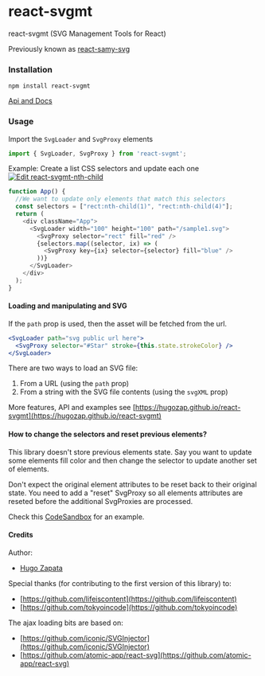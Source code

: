 

# react-svgmt

react-svgmt (SVG Management Tools for React)

Previously known as [react-samy-svg](https://github.com/hugozap/react-samy-svg)

### Installation

```
npm install react-svgmt

```

[Api and Docs](https://hugozap.github.io/react-svgmt/#api)

### Usage

Import the `SvgLoader` and `SvgProxy` elements

```js
import { SvgLoader, SvgProxy } from 'react-svgmt';
```

Example: Create a list CSS selectors and update each one
[![Edit react-svgmt-nth-child](https://codesandbox.io/static/img/play-codesandbox.svg)](https://codesandbox.io/s/react-svgmt-nth-child-rh48e?fontsize=14)

```js
function App() {
  //We want to update only elements that match this selectors
  const selectors = ["rect:nth-child(1)", "rect:nth-child(4)"];
  return (
    <div className="App">
      <SvgLoader width="100" height="100" path="/sample1.svg">
        <SvgProxy selector="rect" fill="red" />
        {selectors.map((selector, ix) => (
          <SvgProxy key={ix} selector={selector} fill="blue" />
        ))}
      </SvgLoader>
    </div>
  );
}
```

#### Loading and manipulating and SVG

If the `path` prop is used, then the asset will be fetched from the url. 


```jsx
<SvgLoader path="svg public url here">
  <SvgProxy selector="#Star" stroke={this.state.strokeColor} />
</SvgLoader>

```

There are two ways to load an SVG file:

1) From a URL (using the `path` prop)
2) From a string with the SVG file contents (using the `svgXML` prop)

More features, API and examples see [https://hugozap.github.io/react-svgmt](https://hugozap.github.io/react-svgmt)

#### How to change the selectors and reset previous elements?

This library doesn't store previous elements state. Say you want
to update some elements fill color and then change the selector
to update another set of elements.

Don't expect the original element attributes to be reset back to their original state.
You need to add a "reset" SvgProxy so all elements attributes are reseted before
the additional SvgProxies are processed.

Check this [CodeSandbox](https://codesandbox.io/s/7w81wm0z11?file=/src/index.js:0-1182_) for an example.


#### Credits

Author:

 - [Hugo Zapata](https://hugozap.com)

Special thanks (for contributing to the first version of this library) to:

 - [https://github.com/lifeiscontent](https://github.com/lifeiscontent)
 - [https://github.com/tokyoincode](https://github.com/tokyoincode)


The ajax loading bits are based on:

- [https://github.com/iconic/SVGInjector](https://github.com/iconic/SVGInjector)
- [https://github.com/atomic-app/react-svg](https://github.com/atomic-app/react-svg)
